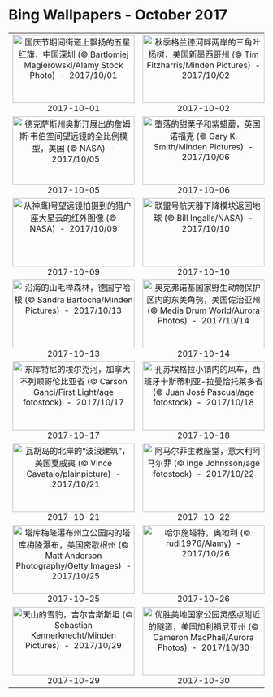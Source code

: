 # Bing Wallpapers - October 2017

| | | | |
|:-------------------------:|:-------------------------:|:-------------------------:|:-------------------------:|
| <a href="https://bing.ee123.net/img/cn/fhd/2017/10/01.jpg" target="_blank"><img src="https://bing.ee123.net/img/cn/fhd/2017/10/01.jpg" width="240" height="135" alt="国庆节期间街道上飘扬的五星红旗，中国深圳 (© Bartlomiej Magierowski/Alamy Stock Photo)  -  2017/10/01" title="国庆节期间街道上飘扬的五星红旗，中国深圳 (© Bartlomiej Magierowski/Alamy Stock Photo)  -  2017/10/01"></a><br>2017-10-01<br> | <a href="https://bing.ee123.net/img/cn/fhd/2017/10/02.jpg" target="_blank"><img src="https://bing.ee123.net/img/cn/fhd/2017/10/02.jpg" width="240" height="135" alt="秋季格兰德河畔两岸的三角叶杨树，美国新墨西哥州 (© Tim Fitzharris/Minden Pictures)  -  2017/10/02" title="秋季格兰德河畔两岸的三角叶杨树，美国新墨西哥州 (© Tim Fitzharris/Minden Pictures)  -  2017/10/02"></a><br>2017-10-02<br> | <a href="https://bing.ee123.net/img/cn/fhd/2017/10/03.jpg" target="_blank"><img src="https://bing.ee123.net/img/cn/fhd/2017/10/03.jpg" width="240" height="135" alt="Timiderte Kasbah，摩洛哥德拉河  (© Mauricio Abreu/Aurora Photos)  -  2017/10/03" title="Timiderte Kasbah，摩洛哥德拉河  (© Mauricio Abreu/Aurora Photos)  -  2017/10/03"></a><br>2017-10-03<br> | <a href="https://bing.ee123.net/img/cn/fhd/2017/10/04.jpg" target="_blank"><img src="https://bing.ee123.net/img/cn/fhd/2017/10/04.jpg" width="240" height="135" alt="安徽糕点艺术家制作的手工徽式月饼，中国黄山 (© amy Stock Photo)  -  2017/10/04" title="安徽糕点艺术家制作的手工徽式月饼，中国黄山 (© amy Stock Photo)  -  2017/10/04"></a><br>2017-10-04<br> |
| <a href="https://bing.ee123.net/img/cn/fhd/2017/10/05.jpg" target="_blank"><img src="https://bing.ee123.net/img/cn/fhd/2017/10/05.jpg" width="240" height="135" alt="德克萨斯州奥斯汀展出的詹姆斯·韦伯空间望远镜的全比例模型，美国 (© NASA)  -  2017/10/05" title="德克萨斯州奥斯汀展出的詹姆斯·韦伯空间望远镜的全比例模型，美国 (© NASA)  -  2017/10/05"></a><br>2017-10-05<br> | <a href="https://bing.ee123.net/img/cn/fhd/2017/10/06.jpg" target="_blank"><img src="https://bing.ee123.net/img/cn/fhd/2017/10/06.jpg" width="240" height="135" alt="堕落的甜栗子和紫蜡蘑，英国诺福克  (© Gary K. Smith/Minden Pictures)  -  2017/10/06" title="堕落的甜栗子和紫蜡蘑，英国诺福克  (© Gary K. Smith/Minden Pictures)  -  2017/10/06"></a><br>2017-10-06<br> | <a href="https://bing.ee123.net/img/cn/fhd/2017/10/07.jpg" target="_blank"><img src="https://bing.ee123.net/img/cn/fhd/2017/10/07.jpg" width="240" height="135" alt="火星上的峡谷系统-水手号峡谷地区上的小行星 (© Detlev van Ravenswaay/Getty Images)  -  2017/10/07" title="火星上的峡谷系统-水手号峡谷地区上的小行星 (© Detlev van Ravenswaay/Getty Images)  -  2017/10/07"></a><br>2017-10-07<br> | <a href="https://bing.ee123.net/img/cn/fhd/2017/10/08.jpg" target="_blank"><img src="https://bing.ee123.net/img/cn/fhd/2017/10/08.jpg" width="240" height="135" alt="【今日寒露】枫叶上的露滴，中国四川华蓥 (© Jerry Tan/age Fotostock)  -  2017/10/08" title="【今日寒露】枫叶上的露滴，中国四川华蓥 (© Jerry Tan/age Fotostock)  -  2017/10/08"></a><br>2017-10-08<br> |
| <a href="https://bing.ee123.net/img/cn/fhd/2017/10/09.jpg" target="_blank"><img src="https://bing.ee123.net/img/cn/fhd/2017/10/09.jpg" width="240" height="135" alt="从神鹰I号望远镜拍摄到的猎户座大星云的红外图像 (© NASA)  -  2017/10/09" title="从神鹰I号望远镜拍摄到的猎户座大星云的红外图像 (© NASA)  -  2017/10/09"></a><br>2017-10-09<br> | <a href="https://bing.ee123.net/img/cn/fhd/2017/10/10.jpg" target="_blank"><img src="https://bing.ee123.net/img/cn/fhd/2017/10/10.jpg" width="240" height="135" alt="联盟号航天器下降模块返回地球 (© Bill Ingalls/NASA)  -  2017/10/10" title="联盟号航天器下降模块返回地球 (© Bill Ingalls/NASA)  -  2017/10/10"></a><br>2017-10-10<br> | <a href="https://bing.ee123.net/img/cn/fhd/2017/10/11.jpg" target="_blank"><img src="https://bing.ee123.net/img/cn/fhd/2017/10/11.jpg" width="240" height="135" alt="萨勒克国家公园内的拉帕谷，瑞典 (© Hans Strand/plainpicture)  -  2017/10/11" title="萨勒克国家公园内的拉帕谷，瑞典 (© Hans Strand/plainpicture)  -  2017/10/11"></a><br>2017-10-11<br> | <a href="https://bing.ee123.net/img/cn/fhd/2017/10/12.jpg" target="_blank"><img src="https://bing.ee123.net/img/cn/fhd/2017/10/12.jpg" width="240" height="135" alt="小海雀们飞过冰山，挪威斯匹次卑尔根群岛 (© Danny Green/Minden Pictures)  -  2017/10/12" title="小海雀们飞过冰山，挪威斯匹次卑尔根群岛 (© Danny Green/Minden Pictures)  -  2017/10/12"></a><br>2017-10-12<br> |
| <a href="https://bing.ee123.net/img/cn/fhd/2017/10/13.jpg" target="_blank"><img src="https://bing.ee123.net/img/cn/fhd/2017/10/13.jpg" width="240" height="135" alt="沿海的山毛榉森林，德国宁哈根 (© Sandra Bartocha/Minden Pictures)  -  2017/10/13" title="沿海的山毛榉森林，德国宁哈根 (© Sandra Bartocha/Minden Pictures)  -  2017/10/13"></a><br>2017-10-13<br> | <a href="https://bing.ee123.net/img/cn/fhd/2017/10/14.jpg" target="_blank"><img src="https://bing.ee123.net/img/cn/fhd/2017/10/14.jpg" width="240" height="135" alt="奥克弗诺基国家野生动物保护区内的东美角鸮，美国佐治亚州 (© Media Drum World/Aurora Photos)  -  2017/10/14" title="奥克弗诺基国家野生动物保护区内的东美角鸮，美国佐治亚州 (© Media Drum World/Aurora Photos)  -  2017/10/14"></a><br>2017-10-14<br> | <a href="https://bing.ee123.net/img/cn/fhd/2017/10/15.jpg" target="_blank"><img src="https://bing.ee123.net/img/cn/fhd/2017/10/15.jpg" width="240" height="135" alt="德文特水库，英国德比郡 (© R A Kearton/Getty Images)  -  2017/10/15" title="德文特水库，英国德比郡 (© R A Kearton/Getty Images)  -  2017/10/15"></a><br>2017-10-15<br> | <a href="https://bing.ee123.net/img/cn/fhd/2017/10/16.jpg" target="_blank"><img src="https://bing.ee123.net/img/cn/fhd/2017/10/16.jpg" width="240" height="135" alt="埃托沙国家公园内的伊兰羚羊和长颈鹿，纳米比亚 (© David Schultz/Mint Images/SuperStock)  -  2017/10/16" title="埃托沙国家公园内的伊兰羚羊和长颈鹿，纳米比亚 (© David Schultz/Mint Images/SuperStock)  -  2017/10/16"></a><br>2017-10-16<br> |
| <a href="https://bing.ee123.net/img/cn/fhd/2017/10/17.jpg" target="_blank"><img src="https://bing.ee123.net/img/cn/fhd/2017/10/17.jpg" width="240" height="135" alt="东库特尼的埃尔克河，加拿大不列颠哥伦比亚省 (© Carson Ganci/First Light/age fotostock)  -  2017/10/17" title="东库特尼的埃尔克河，加拿大不列颠哥伦比亚省 (© Carson Ganci/First Light/age fotostock)  -  2017/10/17"></a><br>2017-10-17<br> | <a href="https://bing.ee123.net/img/cn/fhd/2017/10/18.jpg" target="_blank"><img src="https://bing.ee123.net/img/cn/fhd/2017/10/18.jpg" width="240" height="135" alt="孔苏埃格拉小镇内的风车，西班牙卡斯蒂利亚-拉曼恰托莱多省 (© Juan José Pascual/age fotostock)  -  2017/10/18" title="孔苏埃格拉小镇内的风车，西班牙卡斯蒂利亚-拉曼恰托莱多省 (© Juan José Pascual/age fotostock)  -  2017/10/18"></a><br>2017-10-18<br> | <a href="https://bing.ee123.net/img/cn/fhd/2017/10/19.jpg" target="_blank"><img src="https://bing.ee123.net/img/cn/fhd/2017/10/19.jpg" width="240" height="135" alt="大盐湖的太阳能蒸发池，美国犹他州 (© Robert L. Potts/Offset)  -  2017/10/19" title="大盐湖的太阳能蒸发池，美国犹他州 (© Robert L. Potts/Offset)  -  2017/10/19"></a><br>2017-10-19<br> | <a href="https://bing.ee123.net/img/cn/fhd/2017/10/20.jpg" target="_blank"><img src="https://bing.ee123.net/img/cn/fhd/2017/10/20.jpg" width="240" height="135" alt="由艺术家荷梅·潘萨设计的流浪者雕像的内部细节，法国昂蒂布 (© travelstock44/Alamy)  -  2017/10/20" title="由艺术家荷梅·潘萨设计的流浪者雕像的内部细节，法国昂蒂布 (© travelstock44/Alamy)  -  2017/10/20"></a><br>2017-10-20<br> |
| <a href="https://bing.ee123.net/img/cn/fhd/2017/10/21.jpg" target="_blank"><img src="https://bing.ee123.net/img/cn/fhd/2017/10/21.jpg" width="240" height="135" alt="瓦胡岛的北岸的“波浪建筑”，美国夏威夷 (© Vince Cavataio/plainpicture)  -  2017/10/21" title="瓦胡岛的北岸的“波浪建筑”，美国夏威夷 (© Vince Cavataio/plainpicture)  -  2017/10/21"></a><br>2017-10-21<br> | <a href="https://bing.ee123.net/img/cn/fhd/2017/10/22.jpg" target="_blank"><img src="https://bing.ee123.net/img/cn/fhd/2017/10/22.jpg" width="240" height="135" alt="阿马尔菲主教座堂，意大利阿马尔菲 (© Inge Johnsson/age fotostock)  -  2017/10/22" title="阿马尔菲主教座堂，意大利阿马尔菲 (© Inge Johnsson/age fotostock)  -  2017/10/22"></a><br>2017-10-22<br> | <a href="https://bing.ee123.net/img/cn/fhd/2017/10/23.jpg" target="_blank"><img src="https://bing.ee123.net/img/cn/fhd/2017/10/23.jpg" width="240" height="135" alt="【今日霜降】林芝市的云雾森林，西藏高原 (© Media Drum World/Aurora Photos)  -  2017/10/23" title="【今日霜降】林芝市的云雾森林，西藏高原 (© Media Drum World/Aurora Photos)  -  2017/10/23"></a><br>2017-10-23<br> | <a href="https://bing.ee123.net/img/cn/fhd/2017/10/24.jpg" target="_blank"><img src="https://bing.ee123.net/img/cn/fhd/2017/10/24.jpg" width="240" height="135" alt="越南吉婆岛上的小船 (© Garret Suhrie/Tandem Stills + Motion)  -  2017/10/24" title="越南吉婆岛上的小船 (© Garret Suhrie/Tandem Stills + Motion)  -  2017/10/24"></a><br>2017-10-24<br> |
| <a href="https://bing.ee123.net/img/cn/fhd/2017/10/25.jpg" target="_blank"><img src="https://bing.ee123.net/img/cn/fhd/2017/10/25.jpg" width="240" height="135" alt="塔库梅隆瀑布州立公园内的塔库梅隆瀑布，美国密歇根州 (© Matt Anderson Photography/Getty Images)  -  2017/10/25" title="塔库梅隆瀑布州立公园内的塔库梅隆瀑布，美国密歇根州 (© Matt Anderson Photography/Getty Images)  -  2017/10/25"></a><br>2017-10-25<br> | <a href="https://bing.ee123.net/img/cn/fhd/2017/10/26.jpg" target="_blank"><img src="https://bing.ee123.net/img/cn/fhd/2017/10/26.jpg" width="240" height="135" alt="哈尔施塔特，奥地利 (© rudi1976/Alamy)  -  2017/10/26" title="哈尔施塔特，奥地利 (© rudi1976/Alamy)  -  2017/10/26"></a><br>2017-10-26<br> | <a href="https://bing.ee123.net/img/cn/fhd/2017/10/27.jpg" target="_blank"><img src="https://bing.ee123.net/img/cn/fhd/2017/10/27.jpg" width="240" height="135" alt="凯迈里国家公园，拉脱维亚 (© Sven Zacek/Minden Pictures)  -  2017/10/27" title="凯迈里国家公园，拉脱维亚 (© Sven Zacek/Minden Pictures)  -  2017/10/27"></a><br>2017-10-27<br> | <a href="https://bing.ee123.net/img/cn/fhd/2017/10/28.jpg" target="_blank"><img src="https://bing.ee123.net/img/cn/fhd/2017/10/28.jpg" width="240" height="135" alt="【今日重阳节】栒子属植物秋色的叶子 (© Steve Terrill/Danita Delimont)  -  2017/10/28" title="【今日重阳节】栒子属植物秋色的叶子 (© Steve Terrill/Danita Delimont)  -  2017/10/28"></a><br>2017-10-28<br> |
| <a href="https://bing.ee123.net/img/cn/fhd/2017/10/29.jpg" target="_blank"><img src="https://bing.ee123.net/img/cn/fhd/2017/10/29.jpg" width="240" height="135" alt="天山的雪豹，吉尔吉斯斯坦 (© Sebastian Kennerknecht/Minden Pictures)  -  2017/10/29" title="天山的雪豹，吉尔吉斯斯坦 (© Sebastian Kennerknecht/Minden Pictures)  -  2017/10/29"></a><br>2017-10-29<br> | <a href="https://bing.ee123.net/img/cn/fhd/2017/10/30.jpg" target="_blank"><img src="https://bing.ee123.net/img/cn/fhd/2017/10/30.jpg" width="240" height="135" alt="优胜美地国家公园灵感点附近的隧道，美国加利福尼亚州 (© Cameron MacPhail/Aurora Photos)  -  2017/10/30" title="优胜美地国家公园灵感点附近的隧道，美国加利福尼亚州 (© Cameron MacPhail/Aurora Photos)  -  2017/10/30"></a><br>2017-10-30<br> | <a href="https://bing.ee123.net/img/cn/fhd/2017/10/31.jpg" target="_blank"><img src="https://bing.ee123.net/img/cn/fhd/2017/10/31.jpg" width="240" height="135" alt="【今日万圣节】超自然肖像 (© Getty)  -  2017/10/31" title="【今日万圣节】超自然肖像 (© Getty)  -  2017/10/31"></a><br>2017-10-31<br> |  |
